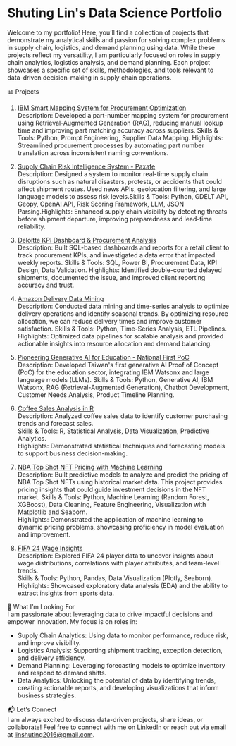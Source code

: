 # Shuting Lin's Data Science Portfolio

Welcome to my portfolio! Here, you’ll find a collection of projects that demonstrate my analytical skills and passion for solving complex problems in supply chain, logistics, and demand planning using data. While these projects reflect my versatility, I am particularly focused on roles in supply chain analytics, logistics analysis, and demand planning. Each project showcases a specific set of skills, methodologies, and tools relevant to data-driven decision-making in supply chain operations.

📊 Projects

1. [IBM Smart Mapping System for Procurement Optimization](https://github.com/shooshooting/Pioneering_Generative_AI_for_Education)  
Description: Developed a part-number mapping system for procurement using Retrieval-Augmented Generation (RAG), reducing manual lookup time and improving part matching accuracy across suppliers.
Skills & Tools: Python, Prompt Engineering, Supplier Data Mapping.
Highlights: Streamlined procurement processes by automating part number translation across inconsistent naming conventions.

2. [Supply Chain Risk Intelligence System - Paxafe](https://github.com/shooshooting/Pioneering_Generative_AI_for_Education)  
Description: Designed a system to monitor real-time supply chain disruptions such as natural disasters, protests, or accidents that could affect shipment routes. Used news APIs, geolocation filtering, and large language models to assess risk levels.Skills & Tools: Python, GDELT API, Geopy, OpenAI API, Risk Scoring Framework, LLM, JSON Parsing.Highlights: Enhanced supply chain visibility by detecting threats before shipment departure, improving preparedness and lead-time reliability.

3. [Deloitte KPI Dashboard & Procurement Analysis](https://github.com/shooshooting/Pioneering_Generative_AI_for_Education)  
Description: Built SQL-based dashboards and reports for a retail client to track procurement KPIs, and investigated a data error that impacted weekly reports.
Skills & Tools: SQL, Power BI, Procurement Data, KPI Design, Data Validation.
Highlights: Identified double-counted delayed shipments, documented the issue, and improved client reporting accuracy and trust.

4. [Amazon Delivery Data Mining](https://github.com/shooshooting/Amazon_Delivery_Data_Mining)  
Description: Conducted data mining and time-series analysis to optimize delivery operations and identify seasonal trends. By optimizing resource allocation, we can reduce delivery times and improve customer satisfaction. 
Skills & Tools: Python, Time-Series Analysis, ETL Pipelines.  
Highlights: Optimized data pipelines for scalable analysis and provided actionable insights into resource allocation and demand balancing.  

5. [Pioneering Generative AI for Education - National First PoC](https://github.com/shooshooting/Pioneering_Generative_AI_for_Education)  
Description: Developed Taiwan's first generative AI Proof of Concept (PoC) for the education sector, integrating IBM Watsonx and large language models (LLMs).
Skills & Tools: Python, Generative AI, IBM Watsonx, RAG (Retrieval-Augmented Generation), Chatbot Development, Customer Needs Analysis, Product Timeline Planning.

6. [Coffee Sales Analysis in R](https://github.com/shooshooting/Coffee_Sale_Analysis_R)  
Description: Analyzed coffee sales data to identify customer purchasing trends and forecast sales.   
Skills & Tools: R, Statistical Analysis, Data Visualization, Predictive Analytics.  
Highlights: Demonstrated statistical techniques and forecasting models to support business decision-making. 

7. [NBA Top Shot NFT Pricing with Machine Learning](https://github.com/shooshooting/NBA_TopShot_NFT_ML)  
Description: Built predictive models to analyze and predict the pricing of NBA Top Shot NFTs using historical market data. This project provides pricing insights that could guide investment decisions in the NFT market.
Skills & Tools: Python, Machine Learning (Random Forest, XGBoost), Data Cleaning, Feature Engineering, Visualization with Matplotlib and Seaborn.  
Highlights: Demonstrated the application of machine learning to dynamic pricing problems, showcasing proficiency in model evaluation and improvement.  

8. [FIFA 24 Wage Insights](https://github.com/shooshooting/FIFA_24_Wage_Insights)  
Description: Explored FIFA 24 player data to uncover insights about wage distributions, correlations with player attributes, and team-level trends.  
Skills & Tools: Python, Pandas, Data Visualization (Plotly, Seaborn).  
Highlights: Showcased exploratory data analysis (EDA) and the ability to extract insights from sports data.  



🎯 What I’m Looking For  
I am passionate about leveraging data to drive impactful decisions and empower innovation. My focus is on roles in:  

- Supply Chain Analytics: Using data to monitor performance, reduce risk, and improve visibility.
- Logistics Analysis: Supporting shipment tracking, exception detection, and delivery efficiency.
- Demand Planning: Leveraging forecasting models to optimize inventory and respond to demand shifts.
- Data Analytics: Unlocking the potential of data by identifying trends, creating actionable reports, and developing visualizations that inform business strategies.  



📬 Let’s Connect  
I am always excited to discuss data-driven projects, share ideas, or collaborate! Feel free to connect with me on [LinkedIn](https://www.linkedin.com/in/shu-ting-lin/) or reach out via email at linshuting2016@gmail.com.


